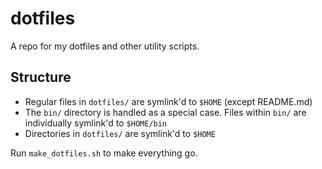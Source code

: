 # dotfiles

A repo for my dotfiles and other utility scripts.

## Structure

* Regular files in `dotfiles/` are symlink'd to `$HOME` (except README.md)
* The `bin/` directory is handled as a special case. Files within `bin/` are individually symlink'd to `$HOME/bin`
* Directories in `dotfiles/` are symlink'd to `$HOME`

Run `make_dotfiles.sh` to make everything go.
